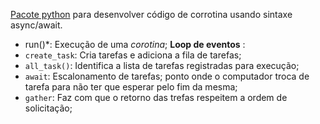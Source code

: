 
[Pacote python](https://docs.python.org/3/library/asyncio.html) para desenvolver código de corrotina usando sintaxe async/await.
* run()*: Execução de uma *corotina*;
**Loop de eventos** :
* `create_task`: Cria tarefas e adiciona a fila de tarefas;
* `all_task()`: Identifica a lista de tarefas registradas para execução;
* `await`: Escalonamento de tarefas; ponto onde o computador troca de tarefa para não ter que esperar pelo fim da mesma;
* `gather`: Faz com que o retorno das trefas respeitem a ordem de solicitação;
